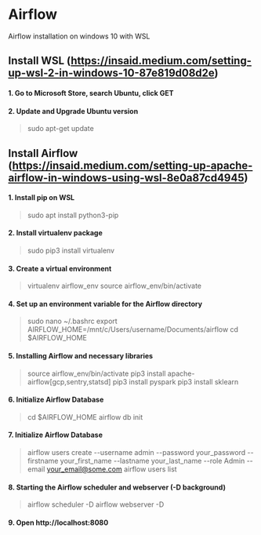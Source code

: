 # Airflow
Airflow installation on windows 10 with WSL

## Install WSL (https://insaid.medium.com/setting-up-wsl-2-in-windows-10-87e819d08d2e)
#### 1. Go to Microsoft Store, search Ubuntu, click GET

#### 2. Update and Upgrade Ubuntu version
> sudo apt-get update

## Install Airflow (https://insaid.medium.com/setting-up-apache-airflow-in-windows-using-wsl-8e0a87cd4945)
#### 1. Install pip on WSL
> sudo apt install python3-pip

#### 2. Install virtualenv package
> sudo pip3 install virtualenv

#### 3. Create a virtual environment
> virtualenv airflow_env
> source airflow_env/bin/activate

#### 4. Set up an environment variable for the Airflow directory
> sudo nano ~/.bashrc
> export AIRFLOW_HOME=/mnt/c/Users/username/Documents/airflow
> cd $AIRFLOW_HOME

#### 5. Installing Airflow and necessary libraries
> source airflow_env/bin/activate
> pip3 install apache-airflow[gcp,sentry,statsd]
> pip3 install pyspark
> pip3 install sklearn

#### 6. Initialize Airflow Database
> cd $AIRFLOW_HOME
> airflow db init

#### 7. Initialize Airflow Database
> airflow users create --username admin --password your_password --firstname your_first_name --lastname your_last_name --role Admin --email your_email@some.com
> airflow users list

#### 8. Starting the Airflow scheduler and webserver (-D background)
> airflow scheduler -D
> airflow webserver -D

#### 9. Open http://localhost:8080
